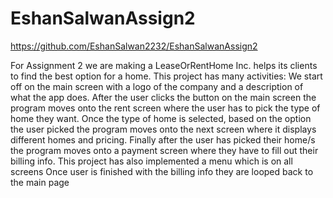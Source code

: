 # EshanSalwanAssign2
https://github.com/EshanSalwan2232/EshanSalwanAssign2

For Assignment 2 we are making a LeaseOrRentHome Inc. helps its clients to find the best option for a home.
This project has many activities:
We start off on the main screen with a logo of the company and a description of what the app does.
After the user clicks the button on the main screen the program moves onto the rent screen where the user has to pick the type of home they want.
Once the type of home is selected, based on the option the user picked the program moves onto the next screen where it displays different homes and pricing.
Finally after the user has picked their home/s the program moves onto a payment screen where they have to fill out their billing info.
This project has also implemented a menu which is on all screens
Once user is finished with the billing info they are looped back to the main page
